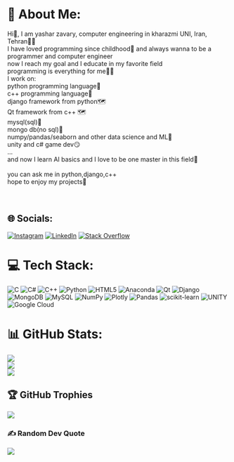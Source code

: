 # 💫 About Me:
Hi👋, I am yashar zavary, computer engineering in kharazmi UNI, Iran, Tehran👨‍🎓<br>I have loved programming since childhood👶 and always wanna to be a programmer and computer engineer<br>now I reach my goal and I educate in my favorite field <br>programming is everything for me👨‍💻<br>I work on:<br>python programming language🐍<br>c++ programming language🚝<br>django framework from python🗺<br>Qt framework from c++ 🗺<br>mysql(sql)🧳<br>mongo db(no sql)🧳<br>numpy/pandas/seaborn and other data science and ML🦾<br>unity and c# game dev😏<br>...<br>and now I learn AI basics and I love to be one master in this field🦾<br><br>you can ask me in python,django,c++<br>hope to enjoy my projects🙏<br><br><br>


## 🌐 Socials:
[![Instagram](https://img.shields.io/badge/Instagram-%23E4405F.svg?logo=Instagram&logoColor=white)](https://instagram.com/yasharzavary) [![LinkedIn](https://img.shields.io/badge/LinkedIn-%230077B5.svg?logo=linkedin&logoColor=white)](https://linkedin.com/in/yashar-zavary-rezaie-398a59276/) [![Stack Overflow](https://img.shields.io/badge/-Stackoverflow-FE7A16?logo=stack-overflow&logoColor=white)](https://stackoverflow.com/users/19751241/yasharzavary) 

# 💻 Tech Stack:
![C](https://img.shields.io/badge/c-%2300599C.svg?style=for-the-badge&logo=c&logoColor=white) ![C#](https://img.shields.io/badge/c%23-%23239120.svg?style=for-the-badge&logo=c-sharp&logoColor=white) ![C++](https://img.shields.io/badge/c++-%2300599C.svg?style=for-the-badge&logo=c%2B%2B&logoColor=white) ![Python](https://img.shields.io/badge/python-3670A0?style=for-the-badge&logo=python&logoColor=ffdd54) ![HTML5](https://img.shields.io/badge/html5-%23E34F26.svg?style=for-the-badge&logo=html5&logoColor=white) ![Anaconda](https://img.shields.io/badge/Anaconda-%2344A833.svg?style=for-the-badge&logo=anaconda&logoColor=white) ![Qt](https://img.shields.io/badge/Qt-%23217346.svg?style=for-the-badge&logo=Qt&logoColor=white) ![Django](https://img.shields.io/badge/django-%23092E20.svg?style=for-the-badge&logo=django&logoColor=white) ![MongoDB](https://img.shields.io/badge/MongoDB-%234ea94b.svg?style=for-the-badge&logo=mongodb&logoColor=white) ![MySQL](https://img.shields.io/badge/mysql-%2300f.svg?style=for-the-badge&logo=mysql&logoColor=white) ![NumPy](https://img.shields.io/badge/numpy-%23013243.svg?style=for-the-badge&logo=numpy&logoColor=white) ![Plotly](https://img.shields.io/badge/Plotly-%233F4F75.svg?style=for-the-badge&logo=plotly&logoColor=white) ![Pandas](https://img.shields.io/badge/pandas-%23150458.svg?style=for-the-badge&logo=pandas&logoColor=white) ![scikit-learn](https://img.shields.io/badge/scikit--learn-%23F7931E.svg?style=for-the-badge&logo=scikit-learn&logoColor=white) ![UNITY](https://img.shields.io/badge/Unity-%2320232a.svg?style=for-the-badge&logo=unity&logoColor=white) ![Google Cloud](https://img.shields.io/badge/Google%20Cloud-%234285F4.svg?style=for-the-badge&logo=google-cloud&logoColor=white)
# 📊 GitHub Stats:
![](https://github-readme-stats.vercel.app/api?username=yasharzavary&theme=radical&hide_border=false&include_all_commits=false&count_private=false)<br/>
![](https://github-readme-streak-stats.herokuapp.com/?user=yasharzavary&theme=radical&hide_border=false)<br/>
![](https://github-readme-stats.vercel.app/api/top-langs/?username=yasharzavary&theme=radical&hide_border=false&include_all_commits=false&count_private=false&layout=compact)

## 🏆 GitHub Trophies
![](https://github-profile-trophy.vercel.app/?username=yasharzavary&theme=radical&no-frame=false&no-bg=true&margin-w=4)

### ✍️ Random Dev Quote
![](https://quotes-github-readme.vercel.app/api?type=horizontal&theme=radical)

<!-- Proudly created with GPRM ( https://gprm.itsvg.in ) -->
